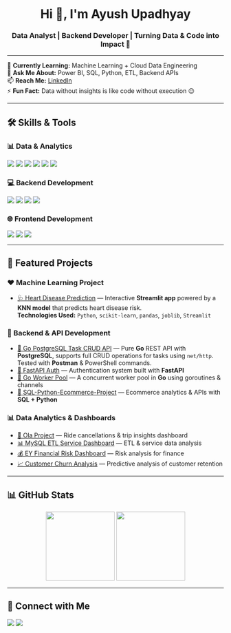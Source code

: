 <h1 align="center">Hi 👋, I'm Ayush Upadhyay</h1>
<h3 align="center">Data Analyst | Backend Developer | Turning Data & Code into Impact 🚀</h3>

---

🌱 **Currently Learning:** Machine Learning + Cloud Data Engineering  
💬 **Ask Me About:** Power BI, SQL, Python, ETL, Backend APIs  
📫 **Reach Me:** [LinkedIn](https://www.linkedin.com/in/ayush-upadhyay-59b0901ab/)  
⚡ **Fun Fact:** Data without insights is like code without execution 😉

---

## 🛠 Skills & Tools

### 📊 Data & Analytics  
<p>
<img src="https://img.shields.io/badge/SQL-MySQL-blue?style=for-the-badge&logo=mysql" />
<img src="https://img.shields.io/badge/PostgreSQL-Database-blue?style=for-the-badge&logo=postgresql" />
<img src="https://img.shields.io/badge/Power%20BI-Visualization-yellow?style=for-the-badge&logo=powerbi" />
<img src="https://img.shields.io/badge/Python-Data%20Analysis-blue?style=for-the-badge&logo=python" />
<img src="https://img.shields.io/badge/ETL-Data%20Pipelines-green?style=for-the-badge" />
<img src="https://img.shields.io/badge/Excel-Advanced-green?style=for-the-badge&logo=microsoftexcel" />
</p>

### 💻 Backend Development  
<p>
<img src="https://img.shields.io/badge/FastAPI-Backend-green?style=for-the-badge&logo=fastapi" />
<img src="https://img.shields.io/badge/Node.js-Backend-green?style=for-the-badge&logo=node.js" />
<img src="https://img.shields.io/badge/Express.js-API-blue?style=for-the-badge&logo=express" />
<img src="https://img.shields.io/badge/Go-Backend-blue?style=for-the-badge&logo=go" />
</p>

### 🌐 Frontend Development  
<p>
<img src="https://img.shields.io/badge/HTML5-orange?style=for-the-badge&logo=html5" />
<img src="https://img.shields.io/badge/CSS3-blue?style=for-the-badge&logo=css3" />
<img src="https://img.shields.io/badge/JavaScript-yellow?style=for-the-badge&logo=javascript" />
</p>

---

## 📌 Featured Projects

### ❤️ Machine Learning Project
- [🩺 Heart Disease Prediction](https://github.com/ayushupadhyay21/heart-disease-prediction) — Interactive **Streamlit app** powered by a **KNN model** that predicts heart disease risk.  
  **Technologies Used:** `Python`, `scikit-learn`, `pandas`, `joblib`, `Streamlit`

### 🔐 Backend & API Development
- [📝 Go PostgreSQL Task CRUD API](https://github.com/ayushupadhyay21/go-crud-postgres) — Pure **Go** REST API with **PostgreSQL**, supports full CRUD operations for tasks using `net/http`. Tested with **Postman** & PowerShell commands.
- [🔑 FastAPI Auth](https://github.com/ayushupadhyay21/fastapi-auth) — Authentication system built with **FastAPI**
- [👷 Go Worker Pool](https://github.com/ayushupadhyay21/go-worker-pool) — A concurrent worker pool in **Go** using goroutines & channels    
- [🚀 SQL-Python-Ecommerce-Project](https://github.com/ayushupadhyay21/SQL-Python-Ecommerce-Project) — Ecommerce analytics & APIs with **SQL + Python**  

### 📊 Data Analytics & Dashboards
- [🚖 Ola Project](https://github.com/ayushupadhyay21/Ola-Project) — Ride cancellations & trip insights dashboard  
- [📊 MySQL ETL Service Dashboard](https://github.com/ayushupadhyay21/MySQL-ETL-Service-Dashboard) — ETL & service data analysis  
- [💰 EY Financial Risk Dashboard](https://github.com/ayushupadhyay21/EY-Financial-Risk-Dashboard) — Risk analysis for finance  
- [📈 Customer Churn Analysis](https://github.com/ayushupadhyay21/Customer-Churn-Analysis) — Predictive analysis of customer retention  

---

## 📊 GitHub Stats

<p align="center">
  <img src="https://github-readme-stats.vercel.app/api?username=ayushupadhyay21&show_icons=true&theme=tokyonight" height="160em" />
  <img src="https://github-readme-stats.vercel.app/api/top-langs/?username=ayushupadhyay21&layout=compact&theme=tokyonight" height="160em" />
</p>



---

## 🤝 Connect with Me
<p>
<a href="https://www.linkedin.com/in/ayush-upadhyay-59b0901ab/"><img src="https://img.shields.io/badge/LinkedIn-Connect-blue?style=for-the-badge&logo=linkedin" /></a>
<a href="mailto:ayushupadhyay0713@gmail.com"><img src="https://img.shields.io/badge/Email-Contact-red?style=for-the-badge&logo=gmail" /></a>
</p>


